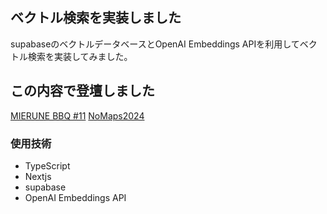 ## ベクトル検索を実装しました

supabaseのベクトルデータベースとOpenAI Embeddings APIを利用してベクトル検索を実装してみました。  

## この内容で登壇しました  
[MIERUNE BBQ #11](https://mierune.connpass.com/event/330072/)
[NoMaps2024]()

### 使用技術
- TypeScript
- Nextjs
- supabase
- OpenAI Embeddings API

